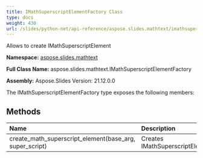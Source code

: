 ```yaml
---
title: IMathSuperscriptElementFactory Class
type: docs
weight: 430
url: /slides/python-net/api-reference/aspose.slides.mathtext/imathsuperscriptelementfactory/
---
```


Allows to create IMathSuperscriptElement

**Namespace:** [aspose.slides.mathtext](/slides/python-net/api-reference/aspose.slides.mathtext/)

**Full Class Name:** aspose.slides.mathtext.IMathSuperscriptElementFactory

**Assembly:**  Aspose.Slides Version: 21.12.0.0

The IMathSuperscriptElementFactory type exposes the following members:
## **Methods**
|**Name**|**Description**|
| :- | :- |
|create_math_superscript_element(base_arg, super_script)|Creates IMathSuperscriptElement|
